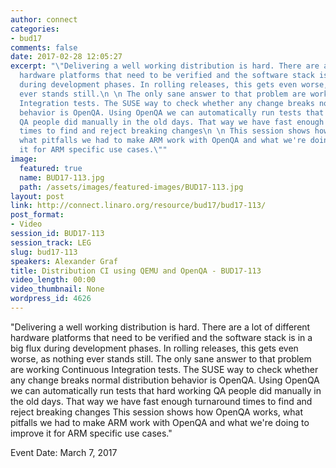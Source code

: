 ```yaml
---
author: connect
categories:
- bud17
comments: false
date: 2017-02-28 12:05:27
excerpt: "\"Delivering a well working distribution is hard. There are a lot of different
  hardware platforms that need to be verified and the software stack is in a big flux
  during development phases. In rolling releases, this gets even worse, as nothing
  ever stands still.\n \n The only sane answer to that problem are working Continuous
  Integration tests. The SUSE way to check whether any change breaks normal distribution
  behavior is OpenQA. Using OpenQA we can automatically run tests that hard working
  QA people did manually in the old days. That way we have fast enough turnaround
  times to find and reject breaking changes\n \n This session shows how OpenQA works,
  what pitfalls we had to make ARM work with OpenQA and what we're doing to improve
  it for ARM specific use cases.\""
image:
  featured: true
  name: BUD17-113.jpg
  path: /assets/images/featured-images/BUD17-113.jpg
layout: post
link: http://connect.linaro.org/resource/bud17/bud17-113/
post_format:
- Video
session_id: BUD17-113
session_track: LEG
slug: bud17-113
speakers: Alexander Graf
title: Distribution CI using QEMU and OpenQA - BUD17-113
video_length: 00:00
video_thumbnail: None
wordpress_id: 4626
---
```


"Delivering a well working distribution is hard. There are a lot of different hardware platforms that need to be verified and the software stack is in a big flux during development phases. In rolling releases, this gets even worse, as nothing ever stands still.    The only sane answer to that problem are working Continuous Integration tests. The SUSE way to check whether any change breaks normal distribution behavior is OpenQA. Using OpenQA we can automatically run tests that hard working QA people did manually in the old days. That way we have fast enough turnaround times to find and reject breaking changes    This session shows how OpenQA works, what pitfalls we had to make ARM work with OpenQA and what we're doing to improve it for ARM specific use cases."

Event Date: March 7, 2017